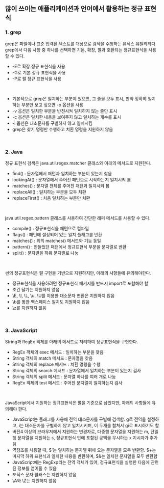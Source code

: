 ## 많이 쓰이는 애플리케이션과 언어에서 활용하는 정규 표현식
### 1. grep
grep은 파일이나 표준 입력된 텍스트를 대상으로 검색을 수행하는 유닉스 유틸리티다. grep에서 다음 사항 중 하나를 선택하면 기본, 확장, 펄과 호환되는 정규표현식을 사용할 수 있다.</br>
- -E로 확장 정규 표현식을 사용
- -G로 기본 정규 표현식을 사용
- -P로 펄 정규 표현식을 사용

</br>

- 기본적으로 grep은 일치하는 부분이 있으면, 그 줄을 모두 표시, 만약 정확히 일치하는 부분만 보고 싶으면 -o 옵션을 사용
- -v 옵션은 일치한 부분을 반전시켜 일치하지 않는 줄만 표시
- -c 옵션은 일치한 내용을 보여주지 않고 일치하는 개수를 표시
- -i 옵션은 대소문자를 구별하지 않고 일치시킴
- grep은 찾기 명령만 수행하고 치환 명령을 지원하지 않음

</br>

### 2. Java
정규 표현식 검색은 java.util.regex.matcher 클래스와 아래의 메서드로 지원한다.</br>
- find() : 문자열에서 패턴과 일치하는 부분이 있는지 찾음
- lookingAt() : 문자열에서 주어진 패턴으로 시작하는지 일치시켜 봄
- matches() : 문자열 전체를 주어진 패턴과 일치시켜 봄
- replaceAll() : 일치하는 부분을 모두 치환
- replaceFirst() : 처음 일치하는 부분만 치환

</br>

java.util.regex.pattern 클래스를 사용하여 간단한 래퍼 메서드를 사용할 수 있다.</br>
- compile() : 정규표현식을 패턴으로 컴파일
- flags() : 패턴에 설정되어 있는 일치 플래그를 반환
- matches() : 위의 matches() 메서드와 기능 동일
- pattern() : 만들었던 패턴에서 정규표현식 부분을 문자열로 반환
- split() : 문자열을 하위 문자열로 나눔

</br>

썬의 정규표현식은 펄 구현을 기반으로 지원하지만, 아래의 사항들에 유의해야한다.
- 정규표현식을 사용하려면 정규표현식 패키지를 반드시 import로 포함해야 함
- 조건 달기는 지원하지 않음
- \E, \l, \L, \u, \U를 이용한 대소문자 변환은 지원하지 않음
- \b를 통한 백스페이스 일치도 지원하지 않음
- \z를 지원하지 않음

</br>

### 3. JavaScript
String과 RegEx 객체를 아래의 메서드로 처리하여 정규표현식을 구현한다.</br>
- RegEx 객체의 exec 메서드 : 일치하는 부분을 찾음
- String 객체의 match 메서드 : 문자열을 찾음
- String 객체의 replace 메서드 : 치환 명령을 수행
- String 객체의 search 메서드 : 문자열에서 일치하는 부분이 있는지 검사
- String 객체의 split 메서드 : 문자열 하나를 여러 개로 나눔
- RegEx 객체의 test 메서드 : 주어진 문자열이 일치하는지 검사

</br>

JavaScript에서 지원하는 정규표현식은 펄을 기준으로 삼았지만, 아래의 사항들에 유의해야 한다.</br>
- JavaScript는 플래그를 사용해 전역 대소문자를 구별해 검색함. g로 전역을 설정하고, i는 대소문자를 구별하지 않고 일치시키며, 이 두개를 합쳐서 gi로 표시하기도 함
- 버전4 이상의 브라우저에서 지원하는 변경자로, 다중행 문자열을 지원하는 m, 단일행 문자열을 지원하는 s, 정규표현식 안에 포함된 공백을 무시하는 x 지시자가 추가됨
- 역참조를 사용할 때, $'는 일치하는 문자열 뒤에 오는 문자열을 모두 반환함. $+는 마지막 하위 표현식과 일치한 내용을 반환하며, $&는 일치한 문자열을 모두 반환함
- JavaScript에는 RegExp라는 전역 객체가 있어, 정규표현식을 실행한 다음에 관련된 정보를 얻어올 수 있음
- 포직스 문자 클래스는 지원하지 않음
- \A와 \Z는 지원하지 않음

</br>
